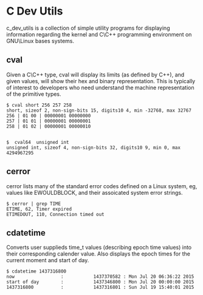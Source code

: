 C Dev Utils
===========

c_dev_utils is a collection of simple utility programs for displaying
information regarding the kernel and C\C++ programming environment on GNU\Linux
bases systems.

cval
----

Given a C\C++ type, cval will display its limits (as defined by C++), and given
values, will show their hex and binary representation. This is typically of
interest to developers who need understand the machine representation of the
primitive types.

    $ cval short 256 257 258
    short, sizeof 2, non-sign-bits 15, digits10 4, min -32768, max 32767
    256 | 01 00 | 00000001 00000000
    257 | 01 01 | 00000001 00000001
    258 | 01 02 | 00000001 00000010


    $  cval64  unsigned int
    unsigned int, sizeof 4, non-sign-bits 32, digits10 9, min 0, max 4294967295

cerror
------

cerror lists many of the standard error codes defined on a Linux system, eg,
values like EWOULDBLOCK, and their assoicated system error strings.


    $ cerror | grep TIME
    ETIME, 62, Timer expired
    ETIMEDOUT, 110, Connection timed out


cdatetime
---------

Converts user supplieds time_t values (describing epoch time values) into their
corresponding calender value. Also displays the epoch times for the current
moment and start of day.


    $ cdatetime 1437316800
    now                 :           1437370582 : Mon Jul 20 06:36:22 2015
    start of day        :           1437346800 : Mon Jul 20 00:00:00 2015
    1437316800          :           1437316801 : Sun Jul 19 15:40:01 2015
